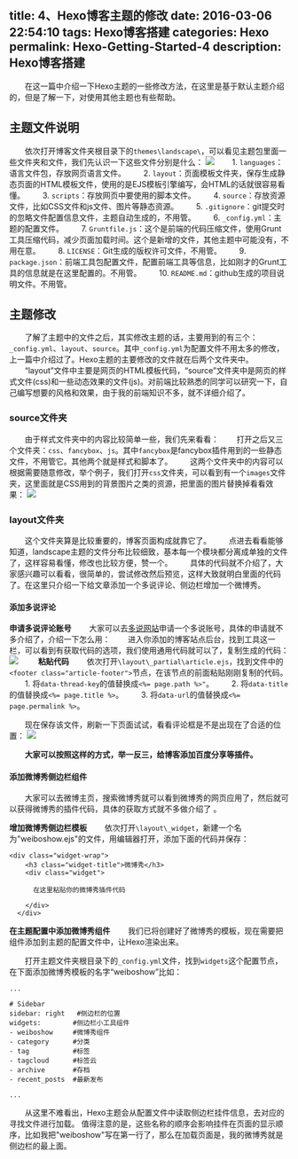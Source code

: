 title: 4、Hexo博客主题的修改
date: 2016-03-06 22:54:10
tags: Hexo博客搭建
categories: Hexo
permalink: Hexo-Getting-Started-4
description: Hexo博客搭建
---
　　在这一篇中介绍一下Hexo主题的一些修改方法，在这里是基于默认主题介绍的，但是了解一下，对使用其他主题也有些帮助。

## 主题文件说明
　　依次打开博客文件夹根目录下的`themes\landscape\`，可以看见主题包里面一些文件夹和文件，我们先认识一下这些文件分别是什么：
![](http://ww3.sinaimg.cn/mw690/c55a7aeejw1f1njlex0x6j208508hgli.jpg)
　　1. `languages`：语言文件包，存放网页语言文件。
　　2. `layout`：页面模板文件夹，保存生成静态页面的HTML模板文件，使用的是EJS模板引擎编写，会HTML的话就很容易看懂。
　　3. `scripts`：存放网页中要使用的脚本文件。<!--more-->
　　4. `source`：存放资源文件，比如CSS文件和js文件、图片等静态资源。
　　5. `.gitignore`：git提交时的忽略文件配置信息文件，主题自动生成的，不用管。
　　6. `_config.yml`：主题的配置文件。
　　7. `Gruntfile.js`：这个是前端的代码压缩文件，使用Grunt工具压缩代码，减少页面加载时间。这个是新增的文件，其他主题中可能没有，不用在意。
　　8. `LICENSE`：Git生成的版权许可文件，不用管。
　　9. `package.json`：前端工具包配置文件，配置前端工具等信息，比如刚才的Grunt工具的信息就是在这里配置的。不用管。
　　10. `README.md`：github生成的项目说明文件。不用管。

## 主题修改
　　了解了主题中的文件之后，其实修改主题的话，主要用到的有三个：`_config.yml`、`layout`、`source`。其中`_config.yml`为配置文件不用太多的修改，上一篇中介绍过了。Hexo主题的主要修改的文件就在后两个文件夹中。
　　“layout”文件中主要是网页的HTML模板代码，“source”文件夹中是网页的样式文件(css)和一些动态效果的文件(js)。对前端比较熟悉的同学可以研究一下，自己编写想要的风格和效果，由于我的前端知识不多，就不详细介绍了。

### source文件夹
　　由于样式文件夹中的内容比较简单一些，我们先来看看：
　　打开之后又三个文件夹：`css`、`fancybox`、`js`。其中`fancybox`是fancybox插件用到的一些静态文件，不用管它。其他两个就是样式和脚本了。
　　这两个文件夹中的内容可以根据需要随意修改，举个例子，我们打开`css`文件夹，可以看到有一个`images`文件夹，这里面就是CSS用到的背景图片之类的资源，把里面的图片替换掉看看效果：
![](http://ww3.sinaimg.cn/mw690/c55a7aeejw1f1nkrahlcrj212n0m1qc9.jpg)


### layout文件夹
　　这个文件夹算是比较重要的，博客页面构成就靠它了。
　　点进去看看能够知道，landscape主题的文件分布比较细致，基本每一个模块都分离成单独的文件了，这样容易看懂，修改也比较方便，赞一个。
　　具体的代码就不介绍了，大家感兴趣可以看看，很简单的，尝试修改然后预览，这样大致就明白里面的代码了。在这里只介绍一下给文章添加一个多说评论、侧边栏增加一个微博秀。

#### 添加多说评论
**申请多说评论账号**
　　大家可以去[多说网站](http://duoshuo.com/)申请一个多说账号，具体的申请就不多介绍了，介绍一下怎么用：
　　进入你添加的博客站点后台，找到工具这一栏，可以看到有获取代码的选项，我们使用通用代码就可以了，复制生成的代码：
![](http://ww1.sinaimg.cn/mw690/c55a7aeejw1f1nl81t9bvj212n0j4jvv.jpg)
　　
**粘贴代码**
　　依次打开`\layout\_partial\article.ejs`，找到文件中的`<footer class="article-footer">`节点，在该节点的前面粘贴刚刚复制的代码。
　　1. 将`data-thread-key`的值替换成`<%= page.path %>"`。
　　2. 将`data-title`的值替换成`<%= page.title %>`。
　　3. 将`data-url`的值替换成`<%= page.permalink %>`。

　　现在保存该文件，刷新一下页面试试，看看评论框是不是出现在了合适的位置：
![](http://ww1.sinaimg.cn/mw690/c55a7aeejw1f1nlprob22j21290l70tl.jpg)

　　**大家可以按照这样的方式，举一反三，给博客添加百度分享等插件。**

#### 添加微博秀侧边栏组件
　　大家可以去微博主页，搜索微博秀就可以看到微博秀的网页应用了，然后就可以获得微博秀的插件代码，具体的获取方式就不多做介绍了 。

**增加微博秀侧边栏模板**
　　依次打开`\layout\_widget`，新建一个名为"weiboshow.ejs"的文件，用编辑器打开，添加下面的代码并保存：
```
<div class="widget-wrap">
    <h3 class="widget-title">微博秀</h3>
    <div class="widget">
      
      在这里粘贴你的微博秀插件代码
      
    </div>
  </div>
```
**在主题配置中添加微博秀组件**
　　我们已将创建好了微博秀的模板，现在需要把组件添加到主题的配置文件中，让Hexo渲染出来。

　　打开主题文件夹根目录下的`_config.yml`文件，找到`widgets`这个配置节点，在下面添加微博秀模板的名字“weiboshow”比如：
```
...

# Sidebar
sidebar: right   #侧边栏的位置
widgets:        #侧边栏小工具组件
- weiboshow     #微博秀组件     
- category      #分类
- tag           #标签
- tagcloud      #标签云
- archive       #存档
- recent_posts  #最新发布

...
```
　　从这里不难看出，Hexo主题会从配置文件中读取侧边栏挂件信息，去对应的寻找文件进行加载。  值得注意的是，这些名称的顺序会影响挂件在页面的显示顺序，比如我把"weiboshow"写在第一行了，那么在加载页面是，我的微博秀就是侧边栏的最上面。
![]()